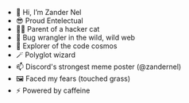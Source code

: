 - 👋 Hi, I’m Zander Nel
- 😎 Proud Entelectual
- 🐱‍💻 Parent of a hacker cat
- 🤠 Bug wrangler in the wild, wild web
- 🚀 Explorer of the code cosmos
- 🪄 Polyglot wizard
- 📫 Discord's strongest meme poster (@zandernel)
- 🖼️ Faced my fears (touched grass)
- ⚡ Powered by caffeine
